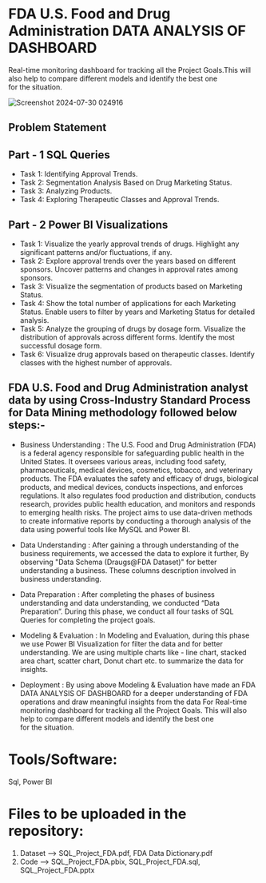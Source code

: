 # FDA U.S. Food and Drug Administration DATA ANALYSIS OF DASHBOARD 

Real-time monitoring dashboard for tracking all the Project Goals.This will also help to compare different models and identify the best one for the situation.


![Screenshot 2024-07-30 024916](https://github.com/user-attachments/assets/f543ed6d-f2ce-4445-b75d-27d0f6de61bd)


## Problem Statement

## Part - 1  SQL Queries

- Task 1: Identifying Approval Trends.
- Task 2: Segmentation Analysis Based on Drug Marketing Status.
- Task 3: Analyzing Products.
- Task 4: Exploring Therapeutic Classes and Approval Trends.

## Part - 2  Power BI Visualizations

- Task 1: Visualize the yearly approval trends of drugs. Highlight any significant patterns and/or fluctuations, if any.
- Task 2: Explore approval trends over the years based on different sponsors. Uncover patterns and changes in approval rates among sponsors.
- Task 3: Visualize the segmentation of products based on Marketing Status.
- Task 4: Show the total number of applications for each Marketing Status. Enable users to filter by years and Marketing Status for detailed analysis.
- Task 5: Analyze the grouping of drugs by dosage form. Visualize the distribution of approvals across different forms. Identify the most successful dosage form.
- Task 6: Visualize drug approvals based on therapeutic classes. Identify classes with the highest number of approvals.

## FDA U.S. Food and Drug Administration analyst data by using Cross-Industry Standard Process for Data Mining methodology followed below steps:-

- Business Understanding : The U.S. Food and Drug Administration (FDA) is a federal agency responsible for safeguarding public health in the United States. It oversees various areas, including food safety, pharmaceuticals, medical devices, cosmetics, tobacco, and veterinary products. The FDA evaluates the safety and efficacy of drugs, biological products, and medical devices, conducts inspections, and enforces regulations. It also 
regulates food production and distribution, conducts research, provides public health education, and monitors and responds to emerging health risks. The project aims to use data-driven methods to create informative reports by conducting a thorough analysis of the data using powerful tools like MySQL and Power BI. 

- Data Understanding : After gaining a through understanding of the business requirements, we accessed the data to explore it further, By observing "Data Schema (Draugs@FDA Dataset)" for better understanding a business. These columns description involved in business understanding. 

- Data Preparation : After completing the phases of business understanding and data understanding, we conducted “Data Preparation”. During this phase, we conduct all four tasks of SQL Queries for completing the project goals. 

- Modeling & Evaluation :  In Modeling and Evaluation, during this phase we use Power BI Visualization for filter the data and for better understanding. We are using multiple charts like - line chart, stacked area chart, scatter chart, Donut chart etc. to summarize the data for insights.

- Deployment : By using above Modeling & Evaluation have made an FDA DATA ANALYSIS OF DASHBOARD for a deeper understanding of FDA operations and draw meaningful insights from the data For Real-time monitoring dashboard for tracking all the Project Goals. This will also help to compare different models and identify the best one for the situation.



# Tools/Software:
Sql, Power BI

# Files to be uploaded in the repository:
1. Dataset --> SQL_Project_FDA.pdf, FDA Data Dictionary.pdf 
2. Code --> SQL_Project_FDA.pbix, SQL_Project_FDA.sql, SQL_Project_FDA.pptx


